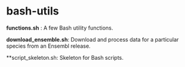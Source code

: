 bash-utils
==========

**functions.sh** : A few Bash utility functions.

**download_ensemble.sh**: Download and process data for a particular species from an Ensembl release.

**script_skeleton.sh: Skeleton for Bash scripts.
